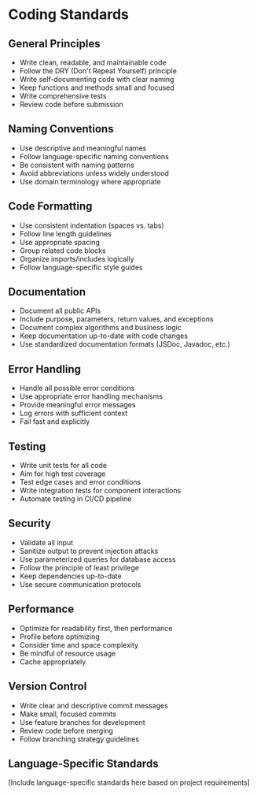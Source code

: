 # Coding Standards

## General Principles
- Write clean, readable, and maintainable code
- Follow the DRY (Don't Repeat Yourself) principle
- Write self-documenting code with clear naming
- Keep functions and methods small and focused
- Write comprehensive tests
- Review code before submission

## Naming Conventions
- Use descriptive and meaningful names
- Follow language-specific naming conventions
- Be consistent with naming patterns
- Avoid abbreviations unless widely understood
- Use domain terminology where appropriate

## Code Formatting
- Use consistent indentation (spaces vs. tabs)
- Follow line length guidelines
- Use appropriate spacing
- Group related code blocks
- Organize imports/includes logically
- Follow language-specific style guides

## Documentation
- Document all public APIs
- Include purpose, parameters, return values, and exceptions
- Document complex algorithms and business logic
- Keep documentation up-to-date with code changes
- Use standardized documentation formats (JSDoc, Javadoc, etc.)

## Error Handling
- Handle all possible error conditions
- Use appropriate error handling mechanisms
- Provide meaningful error messages
- Log errors with sufficient context
- Fail fast and explicitly

## Testing
- Write unit tests for all code
- Aim for high test coverage
- Test edge cases and error conditions
- Write integration tests for component interactions
- Automate testing in CI/CD pipeline

## Security
- Validate all input
- Sanitize output to prevent injection attacks
- Use parameterized queries for database access
- Follow the principle of least privilege
- Keep dependencies up-to-date
- Use secure communication protocols

## Performance
- Optimize for readability first, then performance
- Profile before optimizing
- Consider time and space complexity
- Be mindful of resource usage
- Cache appropriately

## Version Control
- Write clear and descriptive commit messages
- Make small, focused commits
- Use feature branches for development
- Review code before merging
- Follow branching strategy guidelines

## Language-Specific Standards
[Include language-specific standards here based on project requirements]
